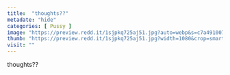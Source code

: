 ```yaml
---
title:  "thoughts??"
metadate: "hide"
categories: [ Pussy ]
image: "https://preview.redd.it/1sjpkq725aj51.jpg?auto=webp&s=c7a4910074f8ef3a55113550b6be2ffb73f9ebc6"
thumb: "https://preview.redd.it/1sjpkq725aj51.jpg?width=1080&crop=smart&auto=webp&s=739a5fd442dcba9785ff94fc4c521baba8449287"
visit: ""
---
```

thoughts??
